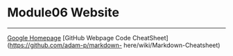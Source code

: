 # Module06 Website
---
[Google Homepage](https://www.google.com "Google's Homepage")
[GitHub Webpage Code CheatSheet](https://github.com/adam-p/markdown-
here/wiki/Markdown-Cheatsheet)
